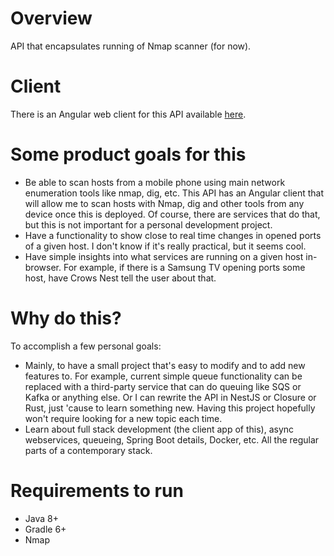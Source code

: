 # Overview
API that encapsulates running of Nmap scanner (for now).

# Client
There is an Angular web client for this API available [here](https://github.com/sergenikov/crows-nest-api).

# Some product goals for this
- Be able to scan hosts from a mobile phone using main network enumeration tools like nmap, dig, etc. This API has an Angular client that will allow me to scan hosts with Nmap, dig and other tools from any device once this is deployed. Of course, there are services that do that, but this is not important for a personal development project.
- Have a functionality to show close to real time changes in opened ports of a given host. I don't know if it's really practical, but it seems cool.
- Have simple insights into what services are running on a given host in-browser. For example, if there is a Samsung TV opening ports some host, have Crows Nest tell the user about that.

# Why do this?
To accomplish a few personal goals:
- Mainly, to have a small project that's easy to modify and to add new features to. For example, current simple queue functionality can be replaced with a third-party service that can do queuing like SQS or Kafka or anything else. Or I can rewrite the API in NestJS or Closure or Rust, just 'cause to learn something new. Having this project hopefully won't require looking for a new topic each time.
- Learn about full stack development (the client app of this), async webservices, queueing, Spring Boot details, Docker, etc. All the regular parts of a contemporary stack.

# Requirements to run
- Java 8+
- Gradle 6+
- Nmap
